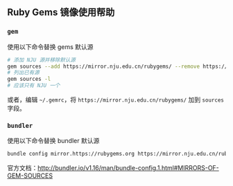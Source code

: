 ## Ruby Gems 镜像使用帮助

### `gem`

使用以下命令替换 gems 默认源

```bash
# 添加 NJU 源并移除默认源
gem sources --add https://mirror.nju.edu.cn/rubygems/ --remove https://rubygems.org/
# 列出已有源
gem sources -l
# 应该只有 NJU 一个
```

或者，编辑 `~/.gemrc`，将 `https://mirror.nju.edu.cn/rubygems/` 加到 `sources` 字段。

### `bundler`

使用以下命令替换 bundler 默认源
```bash
bundle config mirror.https://rubygems.org https://mirror.nju.edu.cn/rubygems
```

官方文档：<http://bundler.io/v1.16/man/bundle-config.1.html#MIRRORS-OF-GEM-SOURCES>
